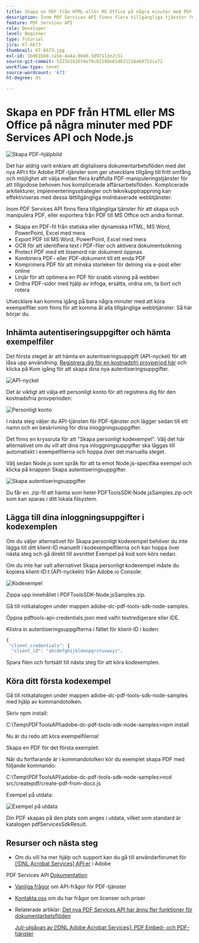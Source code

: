 ```yaml
---
title: Skapa en PDF från HTML eller MS Office på några minuter med PDF Services API och Node.js
description: Inom PDF Services API finns flera tillgängliga tjänster för att skapa och manipulera PDF eller exportera från PDF till MS Office och andra format
feature: PDF Services API
role: Developer
level: Beginner
type: Tutorial
jira: KT-6673
thumbnail: KT-6673.jpg
exl-id: 1bd01bb8-ca5e-4a4a-8646-3d97113e2c51
source-git-commit: 5222e1626f4e79c02298e81d621216469753ca72
workflow-type: tm+mt
source-wordcount: '673'
ht-degree: 0%

---
```


# Skapa en PDF från HTML eller MS Office på några minuter med PDF Services API och Node.js

![Skapa PDF-hjälpbild](assets/createpdffromhtml_hero.jpg)

Det har aldrig varit enklare att digitalisera dokumentarbetsflöden med det nya API:t för Adobe PDF-tjänster som ger utvecklare tillgång till fritt omfång och möjlighet att välja mellan flera kraftfulla PDF-manipuleringstjänster för att tillgodose behoven hos komplicerade affärsarbetsflöden. Komplicerade arkitekturer, implementeringsstrategier och teknikupptrappning kan effektiviseras med dessa lättillgängliga molnbaserade webbtjänster.

Inom PDF Services API finns flera tillgängliga tjänster för att skapa och manipulera PDF, eller exportera från PDF till MS Office och andra format.

* Skapa en PDF-fil från statiska eller dynamiska HTML, MS Word, PowerPoint, Excel med mera
* Export PDF till MS Word, PowerPoint, Excel med mera
* OCR för att identifiera text i PDF-filer och aktivera dokumentsökning
* Protect PDF med ett lösenord när dokument öppnas
* Kombinera PDF- eller PDF-dokument till ett enda PDF
* Komprimera PDF för att minska storleken för delning via e-post eller online
* Linjär för att optimera en PDF för snabb visning på webben
* Ordna PDF-sidor med hjälp av infoga, ersätta, ordna om, ta bort och rotera

Utvecklare kan komma igång på bara några minuter med att köra exempelfiler som finns för att komma åt alla tillgängliga webbtjänster. Så här börjar du.

## Inhämta autentiseringsuppgifter och hämta exempelfiler

Det första steget är att hämta en autentiseringsuppgift (API-nyckel) för att låsa upp användning. [Registrera dig för en kostnadsfri provperiod här](https://www.adobe.com/go/dcsdks_credentials) och klicka på Kom igång för att skapa dina nya autentiseringsuppgifter.

![API-nyckel](assets/apikey.png)

Det är viktigt att välja ett personligt konto för att registrera dig för den kostnadsfria provperioden:

![Personligt konto](assets/personalaccount.png)

I nästa steg väljer du API-tjänsten för PDF-tjänster och lägger sedan till ett namn och en beskrivning för dina inloggningsuppgifter.

Det finns en kryssruta för att &quot;Skapa personligt kodexempel&quot;. Välj det här alternativet om du vill att dina nya inloggningsuppgifter ska läggas till automatiskt i exempelfilerna och hoppa över det manuella steget.

Välj sedan Node.js som språk för att ta emot Node.js-specifika exempel och klicka på knappen Skapa autentiseringsuppgifter.

![Skapa autentiseringsuppgifter](assets/createcredentials.png)

Du får en .zip-fil att hämta som heter PDFToolsSDK-Node.jsSamples.zip och som kan sparas i ditt lokala filsystem.

## Lägga till dina inloggningsuppgifter i kodexemplen

Om du väljer alternativet för Skapa personligt kodexempel behöver du inte lägga till ditt klient-ID manuellt i kodexempelfilerna och kan hoppa över nästa steg och gå direkt till avsnittet Exempel på kod som körs nedan.

Om du inte har valt alternativet Skapa personligt kodexempel måste du kopiera klient-ID:t (API-nyckeln) från Adobe.io Console:

![Kodexempel](assets/codesample.png)

Zippa upp innehållet i PDFToolsSDK-Node.jsSamples.zip.

Gå till rotkatalogen under mappen adobe-dc-pdf-tools-sdk-node-samples.

Öppna pdftools-api-credentials.json med valfri textredigerare eller IDE.

Klistra in autentiseringsuppgifterna i fältet för klient-ID i koden:

```javascript
{
 "client_credentials": {
  "client_id": "abcdefghijklmnopqrstuvwxyz",
```

Spara filen och fortsätt till nästa steg för att köra kodexemplen.

## Köra ditt första kodexempel

Gå till rotkatalogen under mappen adobe-dc-pdf-tools-sdk-node-samples med hjälp av kommandotolken.

Skriv npm install:

C:\Temp\PDFToolsAPI\adobe-dc-pdf-tools-sdk-node-samples>npm install

Nu är du redo att köra exempelfilerna!

Skapa en PDF för det första exemplet:

När du fortfarande är i kommandotolken kör du exemplet skapa PDF med följande kommando:

C:\Temp\PDFToolsAPI\adobe-dc-pdf-tools-sdk-node-samples>nod src/createpdf/create-pdf-from-docx.js

Exempel på utdata:

![Exempel på utdata](assets/exampleoutput.png)

Din PDF skapas på den plats som anges i utdata, vilket som standard är katalogen pdfServicesSdkResult.

## Resurser och nästa steg

* Om du vill ha mer hjälp och support kan du gå till användarforumet för [[!DNL Acrobat Services] API:er](https://community.adobe.com/t5/document-cloud-sdk/bd-p/Document-Cloud-SDK?page=1&amp;sort=latest_replies&amp;filter=all) i Adobe

PDF Services API [Dokumentation](https://www.adobe.com/go/pdftoolsapi_doc)

* [Vanliga frågor](https://community.adobe.com/t5/document-cloud-sdk/faq-for-document-services-pdf-tools-api/m-p/10726197) om API-frågor för PDF-tjänster

* [Kontakta oss](https://www.adobe.com/go/pdftoolsapi_requestform) om du har frågor om licenser och priser

* Relaterade artiklar:
  [Det nya PDF Services API har ännu fler funktioner för dokumentarbetsflöden](https://community.adobe.com/t5/document-services-apis/new-pdf-tools-api-brings-more-capabilities-for-document-services/m-p/11294170)

  [Juli-utgåvan av [!DNL Adobe Acrobat Services]: PDF Embed- och PDF-tjänster](https://medium.com/adobetech/july-release-of-adobe-document-services-pdf-embed-and-pdf-tools-17211bf7776d)
